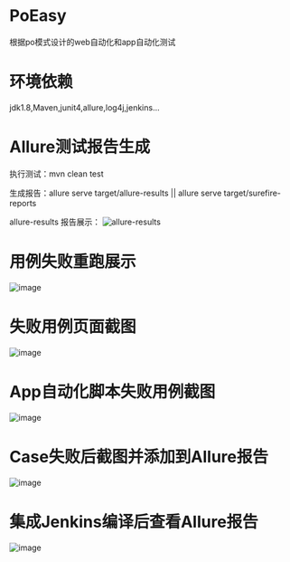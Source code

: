 # PoEasy
根据po模式设计的web自动化和app自动化测试

# 环境依赖
jdk1.8,Maven,junit4,allure,log4j,jenkins...

# Allure测试报告生成
执行测试：mvn clean test

生成报告：allure serve target/allure-results   ||   allure serve target/surefire-reports

allure-results 报告展示：
![allure-results](https://user-images.githubusercontent.com/29562824/114662894-0866aa80-9d2c-11eb-9e59-d505b756e9c5.png)

# 用例失败重跑展示
![image](https://user-images.githubusercontent.com/29562824/114899624-b154f880-9e45-11eb-86ba-0a5ada70f7da.png)

# 失败用例页面截图
![image](https://user-images.githubusercontent.com/29562824/114923412-6051fe00-9e5f-11eb-958d-46429b674d7b.png)

# App自动化脚本失败用例截图
![image](https://user-images.githubusercontent.com/29562824/115251190-e2db0600-a15c-11eb-953f-cad14be0f669.png)

# Case失败后截图并添加到Allure报告
![image](https://user-images.githubusercontent.com/29562824/115246662-ac02f100-a158-11eb-925a-010938023c1f.png)

# 集成Jenkins编译后查看Allure报告
![image](https://user-images.githubusercontent.com/29562824/115375933-d5775780-a200-11eb-8cc9-76f52d9ac6c8.png)

